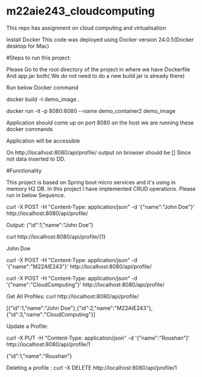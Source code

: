 # m22aie243_cloudcomputing
This repo has assignment on cloud computing and virtualisation

Install Docker 
This code was deployed using Docker version 24.0.5(Docker desktop for Mac)

#Steps to run this project:

Please Go to the root directory  of the project in  where we have Dockerfile 
 And app.jar both( We do not need to do a new build jar is already there)

Run  below Docker command

docker build -t demo_image .

docker run -it -p 8080:8080 --name demo_container2 demo_image


Application should come up on port 8080 on the host we are running these docker commands

Application  will be accessible 

On http://localhost:8080/api/profile/   output on browser should be [] Since not data inserted  to DD.

#Functionality 

This project is based on Spring boot micro services  and it's using in memory H2 DB.
In this project I have implemented CRUD operations.
Please run in below Sequence.

curl -X POST -H "Content-Type: application/json" -d '{"name":"John Doe"}' http://localhost:8080/api/profile/

Output: {"id":1,"name":"John Doe"}

curl http://localhost:8080/api/profile/{1} 

John Doe
   

curl -X POST -H "Content-Type: application/json" -d '{"name":"M22AIE243"}' http://localhost:8080/api/profile/  

curl -X POST -H "Content-Type: application/json" -d '{"name":"CloudComputing"}' http://localhost:8080/api/profile/ 

Get All Profiles:
curl http://localhost:8080/api/profile/

[{"id":1,"name":"John Doe"},{"id":2,"name":"M22AIE243"},{"id":3,"name":"CloudComputing"}]

Update a Profile:

curl -X PUT -H "Content-Type: application/json" -d '{"name":"Roushan"}' http://localhost:8080/api/profile/1 

{"id":1,"name":"Roushan"}


Deleting a profile :
 curl -X DELETE http://localhost:8080/api/profile/1

                                                        

